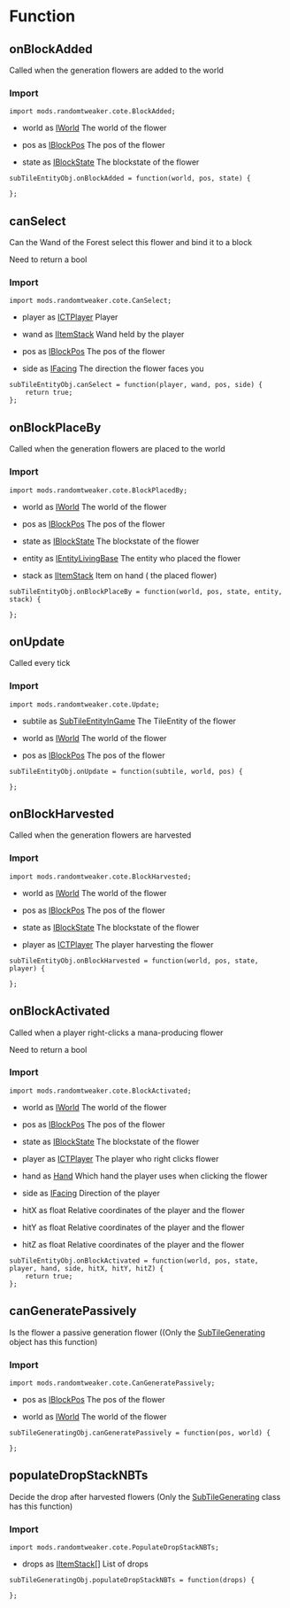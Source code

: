 # Function

## onBlockAdded

Called when the generation flowers are added to the world

### Import

```zenscript
import mods.randomtweaker.cote.BlockAdded;
```

* world as [IWorld](https://docs.blamejared.com/1.12/en/Vanilla/World/IWorld/) The world of the flower

* pos as [IBlockPos](https://docs.blamejared.com/1.12/en/Vanilla/World/IBlockPos/) The pos of the flower

* state as [IBlockState](https://docs.blamejared.com/1.12/en/Vanilla/World/IBlockState/) The blockstate of the flower

```zenscript
subTileEntityObj.onBlockAdded = function(world, pos, state) {

};
```

## canSelect

Can the Wand of the Forest select this flower and bind it to a block

Need to return a bool

### Import

```zenscript
import mods.randomtweaker.cote.CanSelect;
```

* player
  as [ICTPlayer](https://docs.blamejared.com/1.12/en/Mods/ContentTweaker/Vanilla/Types/Player/ICTPlayer/)
  Player

* wand as [IItemStack](https://docs.blamejared.com/1.12/en/Vanilla/Items/IItemStack/) Wand held by the player

* pos as [IBlockPos](https://docs.blamejared.com/1.12/en/Vanilla/World/IBlockPos/) The pos of the flower

* side as [IFacing](https://docs.blamejared.com/1.12/en/Vanilla/World/IFacing/) The direction the flower faces you

```zenscript
subTileEntityObj.canSelect = function(player, wand, pos, side) {
    return true;
};
```

## onBlockPlaceBy

Called when the generation flowers are placed to the world

### Import

```zenscript
import mods.randomtweaker.cote.BlockPlacedBy;
```

* world as [IWorld](https://docs.blamejared.com/1.12/en/Vanilla/World/IWorld/) The world of the flower

* pos as [IBlockPos](https://docs.blamejared.com/1.12/en/Vanilla/World/IBlockPos/) The pos of the flower

* state as [IBlockState](https://docs.blamejared.com/1.12/en/Vanilla/World/IBlockState/) The blockstate of the flower

* entity
  as [IEntityLivingBase](https://docs.blamejared.com/1.12/en/Vanilla/Entities/IEntityLivingBase/)
  The entity who placed the flower

* stack as [IItemStack](https://docs.blamejared.com/1.12/en/Vanilla/Items/IItemStack/) Item on hand (
  the placed flower)

```zenscript
subTileEntityObj.onBlockPlaceBy = function(world, pos, state, entity, stack) {

};
```

## onUpdate

Called every tick

### Import

```zenscript
import mods.randomtweaker.cote.Update;
```

* subtile
  as [SubTileEntityInGame](https://github.com/ikexing-cn/RandomTweaker/blob/1.12/wiki/en_us/modSupport/ContentTweaker/SubTileEntity/SubTileEntity.md)
  The TileEntity of the flower

* world as [IWorld](https://docs.blamejared.com/1.12/en/Vanilla/World/IWorld/) The world of the flower

* pos as [IBlockPos](https://docs.blamejared.com/1.12/en/Vanilla/World/IBlockPos/) The pos of the flower

```zenscript
subTileEntityObj.onUpdate = function(subtile, world, pos) {

};
```

## onBlockHarvested

Called when the generation flowers are harvested

### Import

```zenscript
import mods.randomtweaker.cote.BlockHarvested;
```

* world as [IWorld](https://docs.blamejared.com/1.12/en/Vanilla/World/IWorld/) The world of the flower

* pos as [IBlockPos](https://docs.blamejared.com/1.12/en/Vanilla/World/IBlockPos/) The pos of the flower

* state as [IBlockState](https://docs.blamejared.com/1.12/en/Vanilla/World/IBlockState/) The blockstate of the flower

* player
  as [ICTPlayer](https://docs.blamejared.com/1.12/en/Mods/ContentTweaker/Vanilla/Types/Player/ICTPlayer/)
  The player harvesting the flower

```zenscript
subTileEntityObj.onBlockHarvested = function(world, pos, state, player) {

};
```

## onBlockActivated

Called when a player right-clicks a mana-producing flower

Need to return a bool

### Import

```zenscript
import mods.randomtweaker.cote.BlockActivated;
```

* world as [IWorld](https://docs.blamejared.com/1.12/en/Vanilla/World/IWorld/) The world of the flower

* pos as [IBlockPos](https://docs.blamejared.com/1.12/en/Vanilla/World/IBlockPos/) The pos of the flower

* state as [IBlockState](https://docs.blamejared.com/1.12/en/Vanilla/World/IBlockState/) The blockstate of the flower

* player
  as [ICTPlayer](https://docs.blamejared.com/1.12/en/Mods/ContentTweaker/Vanilla/Types/Player/ICTPlayer/)
  The player who right clicks flower

* hand as [Hand](https://docs.blamejared.com/1.12/en/Mods/ContentTweaker/Vanilla/Types/Player/Hand/)
  Which hand the player uses when clicking the flower

* side as [IFacing](https://docs.blamejared.com/1.12/en/Vanilla/World/IFacing/) Direction of the player

* hitX as float Relative coordinates of the player and the flower

* hitY as float Relative coordinates of the player and the flower

* hitZ as float Relative coordinates of the player and the flower

```zenscript
subTileEntityObj.onBlockActivated = function(world, pos, state, player, hand, side, hitX, hitY, hitZ) {
    return true;
};
```

## canGeneratePassively

Is the flower a passive generation flower ((Only the [SubTileGenerating](https://github.com/ikexing-cn/RandomTweaker/blob/1.12/wiki/en_us/modSupport/ContentTweaker/SubTileEntity/SubTileGenerating.md)
object has this function)

### Import

```zenscript
import mods.randomtweaker.cote.CanGeneratePassively;
```

* pos as [IBlockPos](https://docs.blamejared.com/1.12/en/Vanilla/World/IBlockPos/) The pos of the flower

* world as [IWorld](https://docs.blamejared.com/1.12/en/Vanilla/World/IWorld/) The world of the flower

```zenscript
subTileGeneratingObj.canGeneratePassively = function(pos, world) {

};
```

## populateDropStackNBTs

Decide the drop after harvested flowers (Only the [SubTileGenerating](https://github.com/ikexing-cn/RandomTweaker/blob/master/wiki/en_us/modSupport/ContentTweaker/SubTileEntity/SubTileGenerating.md)
class has this function)

### Import

```zenscript
import mods.randomtweaker.cote.PopulateDropStackNBTs;
```

* drops as [IItemStack[]](https://docs.blamejared.com/1.12/en/Vanilla/Items/IItemStack/) List of drops
```zenscript
subTileGeneratingObj.populateDropStackNBTs = function(drops) {

};
```
